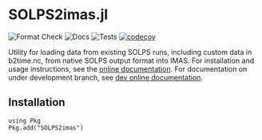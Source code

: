 # SOLPS2imas.jl

![Format Check](https://github.com/ProjectTorreyPines/SOLPS2imas.jl/actions/workflows/format_check.yml/badge.svg)
![Docs](https://github.com/ProjectTorreyPines/SOLPS2imas.jl/actions/workflows/make_docs.yml/badge.svg)
![Tests](https://github.com/ProjectTorreyPines/SOLPS2imas.jl/actions/workflows/test.yml/badge.svg)
[![codecov](https://codecov.io/gh/ProjectTorreyPines/SOLPS2imas.jl/graph/badge.svg?token=ZJBRLAXIS1)](https://codecov.io/gh/ProjectTorreyPines/SOLPS2imas.jl)

Utility for loading data from existing SOLPS runs, including custom data in b2time.nc,
from native SOLPS output format into IMAS. For installation and usage instructions, see the [online documentation](https://projecttorreypines.github.io/SOLPS2imas.jl/stable). For documentation on under development branch, see [dev online documentation](https://projecttorreypines.github.io/SOLPS2imas.jl/dev).

## Installation

```
using Pkg
Pkg.add("SOLPS2imas")
```
